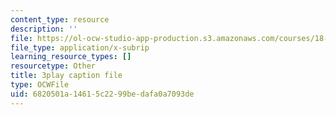 ```yaml
---
content_type: resource
description: ''
file: https://ol-ocw-studio-app-production.s3.amazonaws.com/courses/18-065-matrix-methods-in-data-analysis-signal-processing-and-machine-learning-spring-2018/6820501a14615c2299bedafa0a7093de_xaSL8yFgqig.vtt
file_type: application/x-subrip
learning_resource_types: []
resourcetype: Other
title: 3play caption file
type: OCWFile
uid: 6820501a-1461-5c22-99be-dafa0a7093de
---
```

